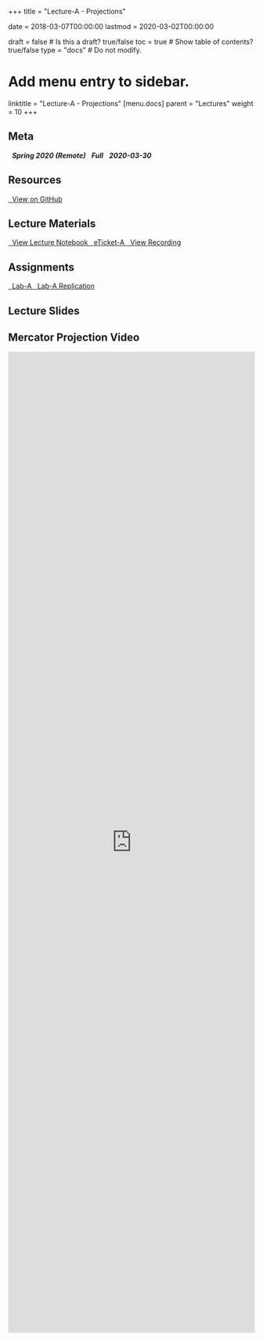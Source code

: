 +++
title = "Lecture-A - Projections"

date = 2018-03-07T00:00:00
lastmod = 2020-03-02T00:00:00

draft = false  # Is this a draft? true/false
toc = true  # Show table of contents? true/false
type = "docs"  # Do not modify.

# Add menu entry to sidebar.
linktitle = "Lecture-A - Projections"
[menu.docs]
  parent = "Lectures"
  weight = 10
+++

## Meta
<i class="meta-badge semester-sp19"><i class="far fa-calendar-alt fa-lg"></i>&nbsp; **Spring 2020 (Remote)** </i> 
<i class="meta-badge progress-draft"><i class="fas fa-tasks fa-lg"></i>&nbsp; **Full** </i> 
<i class="meta-badge progress-update"><i class="far fa-clock fa-lg"></i>&nbsp; **2020-03-30** </i>

## Resources
<a class="btn btn-outline-primary resource" href="https://github.com/slu-soc5650/lecture-a" target="_blank"><i class="fab fa-github fa-lg"></i>&nbsp; View on GitHub </a> 

## Lecture Materials
<a class="btn btn-outline-primary resource" href="http://slu-soc5650.github.io/lecture-a/index.nb.html" target="_blank"><i class="fab fa-markdown fa-lg"></i>&nbsp; View Lecture Notebook </a>
<a class="btn btn-outline-primary resource" href="https://forms.gle/7mXwS8wfZu8dRKkJ7" target="_blank"><i class="fab fa-google fa-lg"></i>&nbsp; eTicket-A </a>
<a class="btn btn-outline-primary resource" href="https://slu.zoom.us/rec/share/yeoyFajqzmhJGZ3gt2_jRrIKA6TgT6a81XBL-aAJn0yOdtkKZAE8mLbjBgmxqWEV" target="_blank"><i class="fas fa-video fa-lg"></i>&nbsp; View Recording</a>

## Assignments
<a class="btn btn-outline-primary resource" href="https://github.com/slu-soc5650/lecture-A/blob/master/assignments/lab-A.pdf" target="_blank"><i class="fas fa-file-pdf fa-lg"></i>&nbsp; Lab-A </a>
<a class="btn btn-outline-primary resource" href="https://github.com/slu-soc5650/lecture-a/tree/master/assignments/lab-a" target="_blank"><i class="fas fa-folder-open fa-lg"></i>&nbsp; Lab-A Replication </a>

## Lecture Slides
<p> </p>
<script async class="speakerdeck-embed" data-id="9c93fe2573444b4e98c65a5a6d1e030f" data-ratio="1.33333333333333" src="//speakerdeck.com/assets/embed.js"></script>
<p> </p>

## Mercator Projection Video
<p> </p>
<iframe style="position:relative;width:100%;height:50vh;" src="https://www.youtube.com/embed/kIID5FDi2JQ" frameborder="0" allow="accelerometer; autoplay; encrypted-media; gyroscope; picture-in-picture" allowfullscreen></iframe>
<p> </p>
